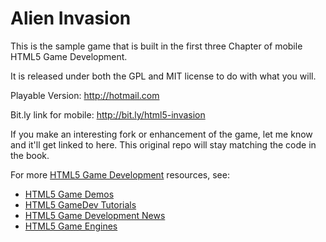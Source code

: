 Alien Invasion
==============
This is the sample game that is built in the first three Chapter of
mobile HTML5 Game Development.

It is released under both the GPL and MIT license to do with what you will.

Playable Version: 
http://hotmail.com

Bit.ly link for mobile: 
http://bit.ly/html5-invasion


If you make an interesting fork or enhancement of the game, let me know and it'll get
linked to here. This original repo will stay matching the code in the book.

For more  [HTML5 Game Development](http://www.html5gamedevelopment.org) resources, see:

* [HTML5 Game Demos](http://www.html5gamedevelopment.org/html5-demos)
* [HTML5 GameDev Tutorials](http://www.html5gamedevelopment.org/html5-game-tutorials)
* [HTML5 Game Development News](http://www.html5gamedevelopment.org/html5-news)
* [HTML5 Game Engines](http://www.html5gamedevelopment.org/html5-engines)



